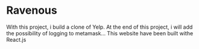 # Ravenous

With this project, i build a clone of Yelp. At the end of this project, i will add the possibility of logging to metamask...
This website have been built withe React.js
